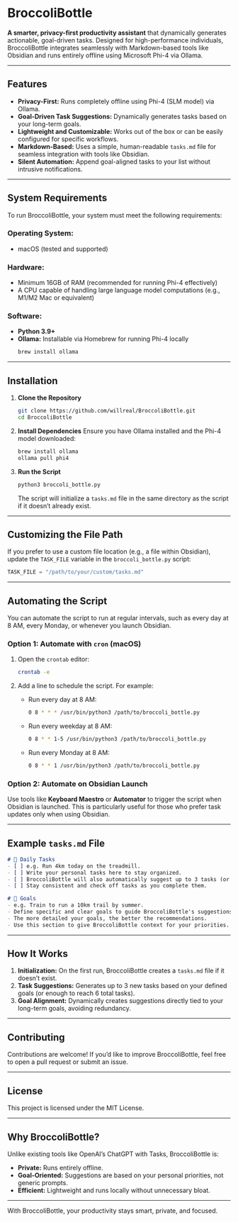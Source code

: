 # BroccoliBottle

**A smarter, privacy-first productivity assistant** that dynamically generates actionable, goal-driven tasks. Designed for high-performance individuals, BroccoliBottle integrates seamlessly with Markdown-based tools like Obsidian and runs entirely offline using Microsoft Phi-4 via Ollama.

---

## **Features**

- **Privacy-First:** Runs completely offline using Phi-4 (SLM model) via Ollama.
- **Goal-Driven Task Suggestions:** Dynamically generates tasks based on your long-term goals.
- **Lightweight and Customizable:** Works out of the box or can be easily configured for specific workflows.
- **Markdown-Based:** Uses a simple, human-readable `tasks.md` file for seamless integration with tools like Obsidian.
- **Silent Automation:** Append goal-aligned tasks to your list without intrusive notifications.

---

## **System Requirements**

To run BroccoliBottle, your system must meet the following requirements:

### **Operating System:**
- macOS (tested and supported)

### **Hardware:**
- Minimum 16GB of RAM (recommended for running Phi-4 effectively)
- A CPU capable of handling large language model computations (e.g., M1/M2 Mac or equivalent)

### **Software:**
- **Python 3.9+**
- **Ollama:** Installable via Homebrew for running Phi-4 locally
  ```bash
  brew install ollama
  ```

---

## **Installation**

1. **Clone the Repository**
   ```bash
   git clone https://github.com/willreal/BroccoliBottle.git
   cd BroccoliBottle
   ```

2. **Install Dependencies**
   Ensure you have Ollama installed and the Phi-4 model downloaded:
   ```bash
   brew install ollama
   ollama pull phi4
   ```

3. **Run the Script**
   ```bash
   python3 broccoli_bottle.py
   ```

   The script will initialize a `tasks.md` file in the same directory as the script if it doesn’t already exist.

---

## **Customizing the File Path**

If you prefer to use a custom file location (e.g., a file within Obsidian), update the `TASK_FILE` variable in the `broccoli_bottle.py` script:

```python
TASK_FILE = "/path/to/your/custom/tasks.md"
```

---

## **Automating the Script**

You can automate the script to run at regular intervals, such as every day at 8 AM, every Monday, or whenever you launch Obsidian.

### **Option 1: Automate with `cron` (macOS)**

1. Open the `crontab` editor:
   ```bash
   crontab -e
   ```

2. Add a line to schedule the script. For example:
   - Run every day at 8 AM:
     ```bash
     0 8 * * * /usr/bin/python3 /path/to/broccoli_bottle.py
     ```
   - Run every weekday at 8 AM:
     ```bash
     0 8 * * 1-5 /usr/bin/python3 /path/to/broccoli_bottle.py
     ```
   - Run every Monday at 8 AM:
     ```bash
     0 8 * * 1 /usr/bin/python3 /path/to/broccoli_bottle.py
     ```

### **Option 2: Automate on Obsidian Launch**
Use tools like **Keyboard Maestro** or **Automator** to trigger the script when Obsidian is launched. This is particularly useful for those who prefer task updates only when using Obsidian.

---

## **Example `tasks.md` File**

```markdown
# 📅 Daily Tasks
- [ ] e.g. Run 4km today on the treadmill.
- [ ] Write your personal tasks here to stay organized.
- [ ] BroccoliBottle will also automatically suggest up to 3 tasks (or enough to reach 6 total).
- [ ] Stay consistent and check off tasks as you complete them.

# 🎯 Goals
- e.g. Train to run a 10km trail by summer.
- Define specific and clear goals to guide BroccoliBottle's suggestions.
- The more detailed your goals, the better the recommendations.
- Use this section to give BroccoliBottle context for your priorities.
```

---

## **How It Works**

1. **Initialization:** On the first run, BroccoliBottle creates a `tasks.md` file if it doesn’t exist.
2. **Task Suggestions:** Generates up to 3 new tasks based on your defined goals (or enough to reach 6 total tasks).
3. **Goal Alignment:** Dynamically creates suggestions directly tied to your long-term goals, avoiding redundancy.

---

## **Contributing**

Contributions are welcome! If you’d like to improve BroccoliBottle, feel free to open a pull request or submit an issue.

---

## **License**

This project is licensed under the MIT License.

---

## **Why BroccoliBottle?**

Unlike existing tools like OpenAI’s ChatGPT with Tasks, BroccoliBottle is:
- **Private:** Runs entirely offline.
- **Goal-Oriented:** Suggestions are based on your personal priorities, not generic prompts.
- **Efficient:** Lightweight and runs locally without unnecessary bloat.

---

With BroccoliBottle, your productivity stays smart, private, and focused.
